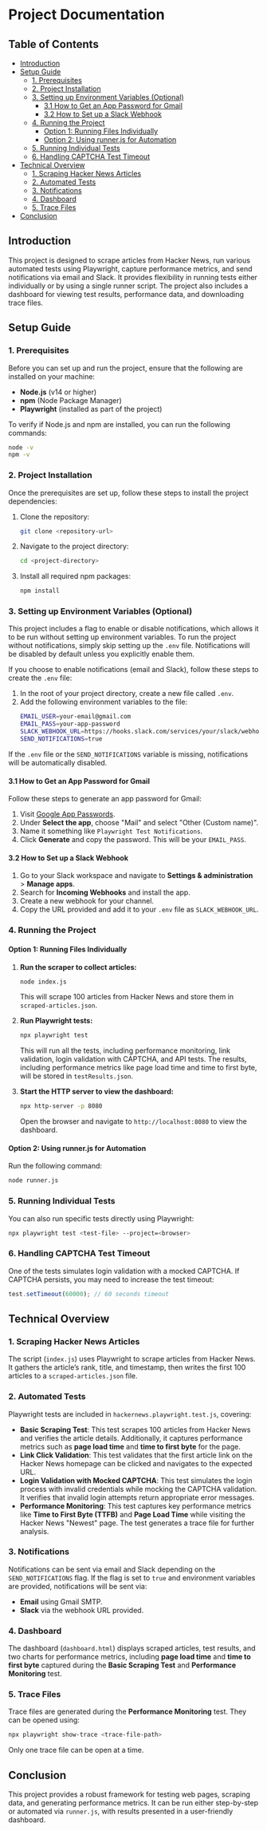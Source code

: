 
# Project Documentation

## Table of Contents
- [Introduction](#introduction)
- [Setup Guide](#setup-guide)
  - [1. Prerequisites](#1-prerequisites)
  - [2. Project Installation](#2-project-installation)
  - [3. Setting up Environment Variables (Optional)](#3-setting-up-environment-variables-optional)
    - [3.1 How to Get an App Password for Gmail](#31-how-to-get-an-app-password-for-gmail)
    - [3.2 How to Set up a Slack Webhook](#32-how-to-set-up-a-slack-webhook)
  - [4. Running the Project](#4-running-the-project)
    - [Option 1: Running Files Individually](#option-1-running-files-individually)
    - [Option 2: Using runner.js for Automation](#option-2-using-runnerjs-for-automation)
  - [5. Running Individual Tests](#5-running-individual-tests)
  - [6. Handling CAPTCHA Test Timeout](#6-handling-captcha-test-timeout)
- [Technical Overview](#technical-overview)
  - [1. Scraping Hacker News Articles](#1-scraping-hacker-news-articles)
  - [2. Automated Tests](#2-automated-tests)
  - [3. Notifications](#3-notifications)
  - [4. Dashboard](#4-dashboard)
  - [5. Trace Files](#5-trace-files)
- [Conclusion](#conclusion)

## Introduction
This project is designed to scrape articles from Hacker News, run various automated tests using Playwright, capture performance metrics, and send notifications via email and Slack. It provides flexibility in running tests either individually or by using a single runner script. The project also includes a dashboard for viewing test results, performance data, and downloading trace files.

## Setup Guide

### 1. Prerequisites
Before you can set up and run the project, ensure that the following are installed on your machine:
- **Node.js** (v14 or higher)
- **npm** (Node Package Manager)
- **Playwright** (installed as part of the project)
  
To verify if Node.js and npm are installed, you can run the following commands:
```bash
node -v
npm -v
```

### 2. Project Installation
Once the prerequisites are set up, follow these steps to install the project dependencies:
1. Clone the repository:
   ```bash
   git clone <repository-url>
   ```
2. Navigate to the project directory:
   ```bash
   cd <project-directory>
   ```
3. Install all required npm packages:
   ```bash
   npm install
   ```

### 3. Setting up Environment Variables (Optional)
This project includes a flag to enable or disable notifications, which allows it to be run without setting up environment variables. To run the project without notifications, simply skip setting up the `.env` file. Notifications will be disabled by default unless you explicitly enable them.

If you choose to enable notifications (email and Slack), follow these steps to create the `.env` file:

1. In the root of your project directory, create a new file called `.env`.
2. Add the following environment variables to the file:
   ```bash
   EMAIL_USER=your-email@gmail.com
   EMAIL_PASS=your-app-password
   SLACK_WEBHOOK_URL=https://hooks.slack.com/services/your/slack/webhook/url
   SEND_NOTIFICATIONS=true
   ```

If the `.env` file or the `SEND_NOTIFICATIONS` variable is missing, notifications will be automatically disabled.

#### 3.1 How to Get an App Password for Gmail
Follow these steps to generate an app password for Gmail:
1. Visit [Google App Passwords](https://myaccount.google.com/apppasswords).
2. Under **Select the app**, choose "Mail" and select "Other (Custom name)".
3. Name it something like `Playwright Test Notifications`.
4. Click **Generate** and copy the password. This will be your `EMAIL_PASS`.

#### 3.2 How to Set up a Slack Webhook
1. Go to your Slack workspace and navigate to **Settings & administration** > **Manage apps**.
2. Search for **Incoming Webhooks** and install the app.
3. Create a new webhook for your channel.
4. Copy the URL provided and add it to your `.env` file as `SLACK_WEBHOOK_URL`.

### 4. Running the Project

#### Option 1: Running Files Individually
1. **Run the scraper to collect articles:**
   ```bash
   node index.js
   ```
   This will scrape 100 articles from Hacker News and store them in `scraped-articles.json`.

2. **Run Playwright tests:**
   ```bash
   npx playwright test
   ```
   This will run all the tests, including performance monitoring, link validation, login validation with CAPTCHA, and API tests. The results, including performance metrics like page load time and time to first byte, will be stored in `testResults.json`.

3. **Start the HTTP server to view the dashboard:**
   ```bash
   npx http-server -p 8080
   ```
   Open the browser and navigate to `http://localhost:8080` to view the dashboard.

#### Option 2: Using runner.js for Automation
Run the following command:
```bash
node runner.js
```

### 5. Running Individual Tests
You can also run specific tests directly using Playwright:
```bash
npx playwright test <test-file> --project=<browser>
```

### 6. Handling CAPTCHA Test Timeout
One of the tests simulates login validation with a mocked CAPTCHA. If CAPTCHA persists, you may need to increase the test timeout:
```js
test.setTimeout(60000); // 60 seconds timeout
```

## Technical Overview

### 1. Scraping Hacker News Articles
The script (`index.js`) uses Playwright to scrape articles from Hacker News. It gathers the article’s rank, title, and timestamp, then writes the first 100 articles to a `scraped-articles.json` file.

### 2. Automated Tests
Playwright tests are included in `hackernews.playwright.test.js`, covering:
- **Basic Scraping Test**: This test scrapes 100 articles from Hacker News and verifies the article details. Additionally, it captures performance metrics such as **page load time** and **time to first byte** for the page.
- **Link Click Validation**: This test validates that the first article link on the Hacker News homepage can be clicked and navigates to the expected URL.
- **Login Validation with Mocked CAPTCHA**: This test simulates the login process with invalid credentials while mocking the CAPTCHA validation. It verifies that invalid login attempts return appropriate error messages.
- **Performance Monitoring**: This test captures key performance metrics like **Time to First Byte (TTFB)** and **Page Load Time** while visiting the Hacker News "Newest" page. The test generates a trace file for further analysis.

### 3. Notifications
Notifications can be sent via email and Slack depending on the `SEND_NOTIFICATIONS` flag. If the flag is set to `true` and environment variables are provided, notifications will be sent via:
- **Email** using Gmail SMTP.
- **Slack** via the webhook URL provided.

### 4. Dashboard
The dashboard (`dashboard.html`) displays scraped articles, test results, and two charts for performance metrics, including **page load time** and **time to first byte** captured during the **Basic Scraping Test** and **Performance Monitoring** test.

### 5. Trace Files
Trace files are generated during the **Performance Monitoring** test. They can be opened using:
```bash
npx playwright show-trace <trace-file-path>
```
Only one trace file can be open at a time.

## Conclusion
This project provides a robust framework for testing web pages, scraping data, and generating performance metrics. It can be run either step-by-step or automated via `runner.js`, with results presented in a user-friendly dashboard.
